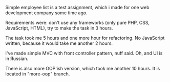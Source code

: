 Simple employee list is a test assignment, which i made for one web development company some time ago.

Requirements were: don't use any frameworks (only pure PHP, CSS, JavaScript, HTML), try to make the task in 3 hours.

The task took me 5 hours and one more hour for refactoring. No JavaScript written, because it would take me another 2 hours.

I've made simple MVC with front controller pattern, nuff said. Oh, and UI is in Яussian.

There is also more OOP'ish version, which took me another 10 hours. It is located in "more-oop" branch.